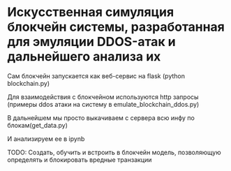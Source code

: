 # Искусственная симуляция блокчейн системы, разработанная для эмуляции DDOS-атак и дальнейшего анализа их
Сам блокчейн запускается как веб-сервис на flask (python blockchain.py)

Для взаимодействия с блокчейном используются http запросы (примеры ddos атаки на систему в emulate_blockchain_ddos.py)

В дальнейшем мы просто выкачиваем c сервера всю инфу по блокам(get_data.py)

И анализируем ее в ipynb

TODO: Создать, обучить и встроить в блокчейн модель, позволяющую определять и блокировать вредные транзакции 
